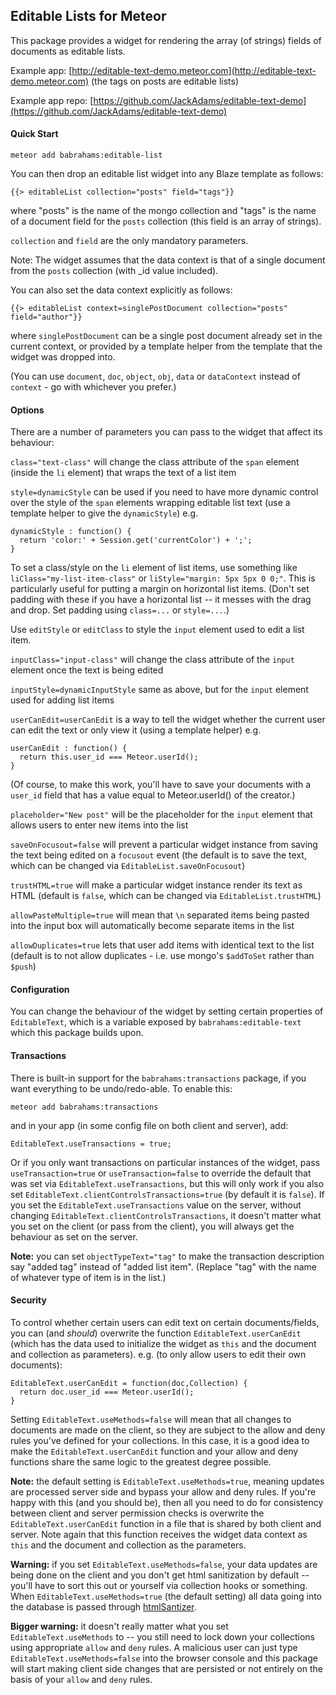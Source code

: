 Editable Lists for Meteor
-------------------------

This package provides a widget for rendering the array (of strings) fields of documents as editable lists.

Example app: [http://editable-text-demo.meteor.com](http://editable-text-demo.meteor.com) (the tags on posts are editable lists)

Example app repo: [https://github.com/JackAdams/editable-text-demo](https://github.com/JackAdams/editable-text-demo)

#### Quick Start

	meteor add babrahams:editable-list

You can then drop an editable list widget into any Blaze template as follows:

	{{> editableList collection="posts" field="tags"}}
	
where "posts" is the name of the mongo collection and "tags" is the name of a document field for the `posts` collection (this field is an array of strings).

`collection` and `field` are the only mandatory parameters.

Note: The widget assumes that the data context is that of a single document from the `posts` collection (with _id value included).

You can also set the data context explicitly as follows:

    {{> editableList context=singlePostDocument collection="posts" field="author"}}

where `singlePostDocument` can be a single post document already set in the current context, or provided by a template helper from the template that the widget was dropped into.

(You can use `document`, `doc`, `object`, `obj`, `data` or `dataContext` instead of `context` - go with whichever you prefer.)

#### Options

There are a number of parameters you can pass to the widget that affect its behaviour:

`class="text-class"` will change the class attribute of the `span` element (inside the `li` element) that wraps the text of a list item

`style=dynamicStyle` can be used if you need to have more dynamic control over the style of the `span` elements wrapping editable list text (use a template helper to give the `dynamicStyle`) e.g.
	
	dynamicStyle : function() {
	  return 'color:' + Session.get('currentColor') + ';';
	} 

To set a class/style on the `li` element of list items, use something like `liClass="my-list-item-class"` or `liStyle="margin: 5px 5px 0 0;"`. This is particularly useful for putting a margin on horizontal list items. (Don't set padding with these if you have a horizontal list -- it messes with the drag and drop. Set padding using `class=...` or `style=...`.)

Use `editStyle` or `editClass` to style the `input` element used to edit a list item.

`inputClass="input-class"` will change the class attribute of the `input` element once the text is being edited

`inputStyle=dynamicInputStyle` same as above, but for the `input` element used for adding list items

`userCanEdit=userCanEdit` is a way to tell the widget whether the current user can edit the text or only view it (using a template helper) e.g.
	
	userCanEdit : function() {
	  return this.user_id === Meteor.userId();
	}

(Of course, to make this work, you'll have to save your documents with a `user_id` field that has a value equal to Meteor.userId() of the creator.)

`placeholder="New post"` will be the placeholder for the `input` element that allows users to enter new items into the list

`saveOnFocusout=false` will prevent a particular widget instance from saving the text being edited on a `focusout` event (the default is to save the text, which can be changed via `EditableList.saveOnFocusout`)

`trustHTML=true` will make a particular widget instance render its text as HTML (default is `false`, which can be changed via `EditableList.trustHTML`)

`allowPasteMultiple=true` will mean that `\n` separated items being pasted into the input box will automatically become separate items in the list

`allowDuplicates=true` lets that user add items with identical text to the list (default is to not allow duplicates - i.e. use mongo's `$addToSet` rather than `$push`)

#### Configuration

You can change the behaviour of the widget by setting certain properties of `EditableText`, which is a variable exposed by `babrahams:editable-text` which this package builds upon.

#### Transactions

There is built-in support for the `babrahams:transactions` package, if you want everything to be undo/redo-able. To enable this:

	meteor add babrahams:transactions

and in your app (in some config file on both client and server), add:

	EditableText.useTransactions = true;

Or if you only want transactions on particular instances of the widget, pass `useTransaction=true` or `useTransaction=false` to override the default that was set via `EditableText.useTransactions`, but this will only work if you also set `EditableText.clientControlsTransactions=true` (by default it is `false`). If you set the `EditableText.useTransactions` value on the server, without changing `EditableText.clientControlsTransactions`, it doesn't matter what you set on the client (or pass from the client), you will always get the behaviour as set on the server.

__Note:__ you can set `objectTypeText="tag"` to make the transaction description say "added tag" instead of "added list item". (Replace "tag" with the name of whatever type of item is in the list.)

#### Security

To control whether certain users can edit text on certain documents/fields, you can (and _should_) overwrite the function `EditableText.userCanEdit` (which has the data used to initialize the widget as `this` and the document and collection as parameters).  e.g. (to only allow users to edit their own documents):

	EditableText.userCanEdit = function(doc,Collection) {
	  return doc.user_id === Meteor.userId();
	}

Setting `EditableText.useMethods=false` will mean that all changes to documents are made on the client, so they are subject to the allow and deny rules you've defined for your collections.  In this case, it is a good idea to make the `EditableText.userCanEdit` function and your allow and deny functions share the same logic to the greatest degree possible.

__Note:__ the default setting is `EditableText.useMethods=true`, meaning updates are processed server side and bypass your allow and deny rules. If you're happy with this (and you should be), then all you need to do for consistency between client and server permission checks is overwrite the `EditableText.userCanEdit` function in a file that is shared by both client and server.  Note again that this function receives the widget data context as `this` and the document and collection as the parameters.

__Warning:__ if you set `EditableText.useMethods=false`, your data updates are being done on the client and you don't get html sanitization by default -- you'll have to sort this out or yourself via collection hooks or something. When `EditableText.useMethods=true` (the default setting) all data going into the database is passed through [htmlSantizer](https://github.com/punkave/sanitize-html).

__Bigger warning:__ it doesn't really matter what you set `EditableText.useMethods` to -- you still need to lock down your collections using appropriate `allow` and `deny` rules. A malicious user can just type `EditableText.useMethods=false` into the browser console and this package will start making client side changes that are persisted or not entirely on the basis of your `allow` and `deny` rules.
